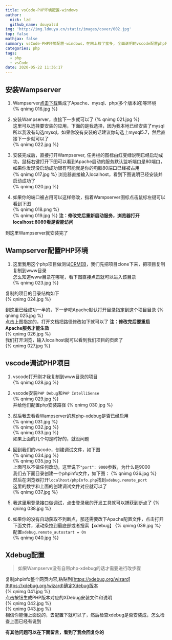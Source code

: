 ```yaml
---
title: vsCode-PHP环境配置-windows
author:
  nick: lzd
  github_name: douyalzd
img: 'http://img.ldouya.cn/static/images/cover/002.jpg'
top: false
mathjax: false
summary: vsCode-PHP环境配置-windows，在网上搜了蛮多, 全面说明的vscode配置php环境的很少，第一次次接触php这个文章很适合PHP新手
categories: php
tags:
  - php
  - vsCode
date: 2020-05-22 11:36:17
---
```



## 安装Wampserver
1. Wampserver[点击下载](https://sourceforge.net/projects/wampserver/)集成了Apache、mysql、php(多个版本的)等环境  
{% qnimg 016.jpg %}

2. 安装Wampserver，直接下一步就可以了 
{% qnimg 021.jpg %}  
这里可以选择要安装的应用，下面的是我选择，因为我本地已经安装了mysql所以我没有勾选mysql，如果你没有安装的话建议你勾选上mysql5.7，然后直接下一步就可以了   
{% qnimg 022.jpg %}  


3. 安装完成后，直接打开Wampserver, 任务栏的图标由红变绿说明已经启动成功，鼠标右键打开下图可以看到Apache启动的服务默认监听端口是80端口，如果你发现没启动成功很有可能就是你的电脑80端口已经被占用  
{% qnimg 017.jpg %}
浏览器直接输入localhost，看到下图说明已经安装并启动成功了  
{% qnimg 020.jpg %}

4. 如果你的端口被占用可以这样修改，指着Wampserver图标点击鼠标左键可以看到下图  
{% qnimg 018.png %}  
{% qnimg 019.jpg %}
**注：修改完后重新启动服务，浏览器打开localhost:8089看是否能访问**

到这里Wampserver就安装完了

## Wampserver配置PHP环境
1. 这里我用这个php项目做测试[CRMEB](https://github.com/crmeb/CRMEB)，我们先把项目clone下来，把项目复制复制到www目录  
怎么知道www目录在哪呢，看下图直接点击就可以进入该目录  
{% qnimg 023.jpg %}  

复制的项目的目录结构如下  
{% qnimg 024.jpg %}  

到这里已经成功一半的，下一步吧Apache默认打开目录指定到这个项目目录 
{% qnimg 025.jpg %}  
点击上图指定的，打开文档把路径修改如下就可以了  **注：修改完后要重启Apache服务才能生效**  
{% qnimg 026.jpg %}  
我们打开浏览，输入localhost就可以看到我们项目的页面了  
{% qnimg 027.jpg %}  

## vscode调试PHP项目
1. vscode打开刚才我复制到www目录的项目  
{% qnimg 028.jpg %}  

2. vscode安装`PHP Debug`和`PHP IntelliSense`  
{% qnimg 029.jpg %}  
并给他们配置php安装路径
{% qnimg 030.jpg %}  

3. 然后我去看看Wampserver的想php-xdebug是否已经启用  
{% qnimg 031.jpg %}  
{% qnimg 032.jpg %}  
{% qnimg 033.jpg %}  
如果上面的几个勾是时好的，就没问题

4. 回到我们的vscode，创建调试文件，如下图  
{% qnimg 034.jpg %}  
{% qnimg 035.jpg %}  
上面可以不做任何改动，这里说下`"port": 9000`参数，为什么是9000  
我们去下面目录创建一个phpinfo文件，如下图：
{% qnimg 036.jpg %}  
然后在浏览器打开`localhost/phpInfo.php`找到`xdebug.remote_port`  
这里的数字和上面的创建调试文件对应就可以了  
{% qnimg 037.jpg %}  

5. 我这里用登录接口做调试，点击登录我的开发工具就可以捕获到断点了
{% qnimg 038.jpg %}  

6. 如果你的没有自动获取不到断点，那还需要改下Apache配置文件，点击打开下面文件，滚动条拉到最底部或者搜索【xdebug】
{% qnimg 039.jpg %}  
配置`xdebug.remote_autostart = On`  
{% qnimg 040.jpg %}  

## Xdebug配置  
> 如果Wampserve没有自带php-xdebug的话才需要进行改步骤   

复制phpinfo整个网页内容,粘贴到[https://xdebug.org/wizard](https://xdebug.org/wizard)确定Xdebug版本  
{% qnimg 041.jpg %}  
点击按钮生成PHP版本对应的XDebug安装文件和说明  
{% qnimg 042.jpg %}  
{% qnimg 043.jpg %}  
相信你能懂上面说的，去配置下就可以了，然后检查xdebug是否安装成，怎么检查上面已经有说到  

**有其他问题可以在下面留言，看到了我会回复你的**
